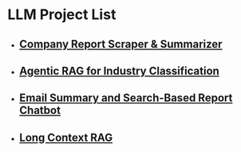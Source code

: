 # LLM Project List
- ## **[Company Report Scraper & Summarizer](https://github.com/jongbokhi/Langchain_LLM/tree/main/Company%20Report%20Scrapper%20%26%20Summarizer)**
- ## **[Agentic RAG for Industry Classification](https://github.com/jongbokhi/Langchain_LLM/tree/main/agenticRAG_industry_classification)**
- ## **[Email Summary and Search-Based Report Chatbot](https://github.com/jongbokhi/Langchain_LLM/tree/main/email_summary_chatbot)**
- ## **[Long Context RAG](https://github.com/jongbokhi/Langchain_LLM/tree/main/LongContextRag)**

